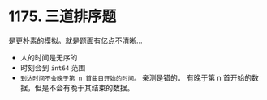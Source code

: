 # 1175. 三道排序题
是更朴素的模拟。就是题面有亿点不清晰...

- 人的时间是无序的
- 时刻会到 `int64` 范围
- `到达时间不会晚于第 n 首曲目开始的时间。` 亲测是错的。
  有晚于第 n 首开始的数据，但是不会有晚于其结束的数据。